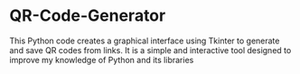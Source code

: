 # QR-Code-Generator
This Python code creates a graphical interface using Tkinter to generate and save QR codes from links. It is a simple and interactive tool designed to improve my knowledge of Python and its libraries
